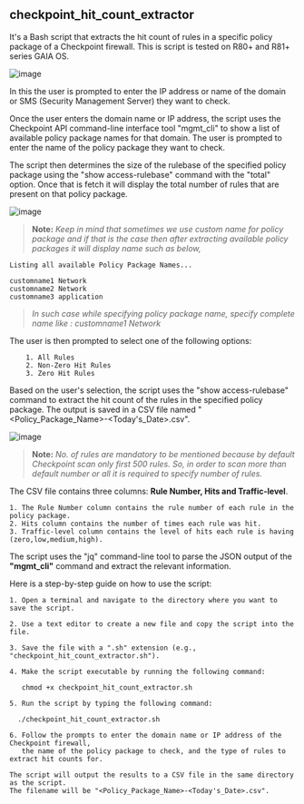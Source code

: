 ## checkpoint_hit_count_extractor

It's a Bash script that extracts the hit count of rules in a specific policy package of a Checkpoint firewall. This is script is tested on R80+ and R81+ series GAIA OS.

![image](https://user-images.githubusercontent.com/75925433/222898437-29805e89-d623-40dd-aba3-ebc0d5cbf82a.png)

In this the user is prompted to enter the IP address or name of the domain or SMS (Security Management Server) they want to check.

Once the user enters the domain name or IP address, the script uses the Checkpoint API command-line interface tool "mgmt_cli" to show a list of available policy package names for that domain. The user is prompted to enter the name of the policy package they want to check.

The script then determines the size of the rulebase of the specified policy package using the "show access-rulebase" command with the "total" option. Once that is fetch it will display the total number of rules that are present on that policy package.

![image](https://user-images.githubusercontent.com/75925433/222899373-f9338f98-c762-4e71-8fdd-15cfcbb3521b.png)

> **Note:**
    *Keep in mind that sometimes we use custom name for policy package and if that is the case then after extracting available policy packages it will display name such as below,*

```
Listing all available Policy Package Names...

customname1 Network
customname2 Network
customname3 application
```
> *In such case while specifying policy package name, specify complete name like : customname1 Network*

The user is then prompted to select one of the following options:

```
    1. All Rules
    2. Non-Zero Hit Rules
    3. Zero Hit Rules
```
Based on the user's selection, the script uses the "show access-rulebase" command to extract the hit count of the rules in the specified policy package. The output is saved in a CSV file named "<Policy_Package_Name>-<Today's_Date>.csv".

![image](https://user-images.githubusercontent.com/75925433/222902245-aa86a526-7298-4c0f-b870-73ca71fca778.png)

> **Note:**
    *No. of rules are mandatory to be mentioned because by default Checkpoint scan only first 500 rules. So, in order to scan more than default number or all it is required to specify number of rules.*

The CSV file contains three columns: **Rule Number, Hits and Traffic-level**. 

```
1. The Rule Number column contains the rule number of each rule in the policy package.
2. Hits column contains the number of times each rule was hit.
3. Traffic-level column contains the level of hits each rule is having (zero,low,medium,high).
```

The script uses the "jq" command-line tool to parse the JSON output of the **"mgmt_cli"** command and extract the relevant information.

Here is a step-by-step guide on how to use the script:

    1. Open a terminal and navigate to the directory where you want to save the script.

    2. Use a text editor to create a new file and copy the script into the file.

    3. Save the file with a ".sh" extension (e.g., "checkpoint_hit_count_extractor.sh").

    4. Make the script executable by running the following command:
    
       chmod +x checkpoint_hit_count_extractor.sh

    5. Run the script by typing the following command:
  
      ./checkpoint_hit_count_extractor.sh
      
    6. Follow the prompts to enter the domain name or IP address of the Checkpoint firewall, 
       the name of the policy package to check, and the type of rules to extract hit counts for.

    The script will output the results to a CSV file in the same directory as the script. 
    The filename will be "<Policy_Package_Name>-<Today's_Date>.csv".

